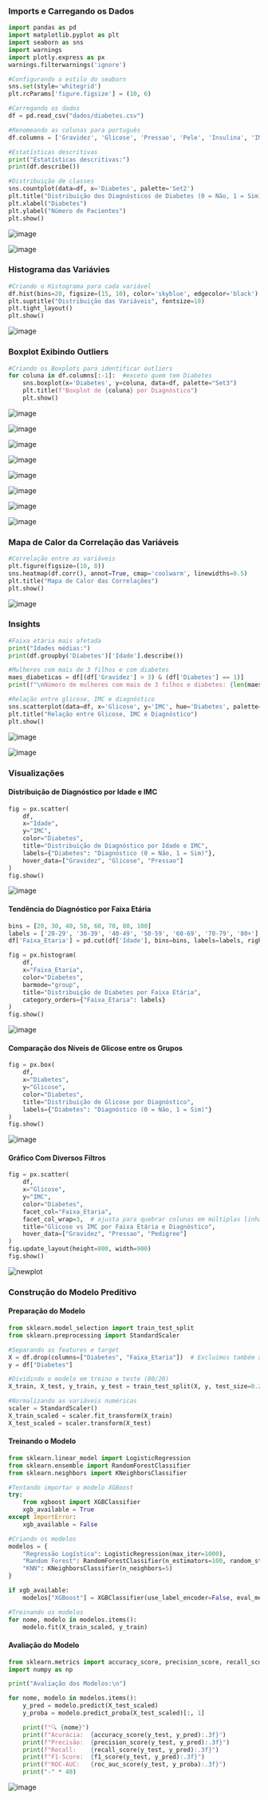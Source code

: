 ### Imports e Carregando os Dados

```python
import pandas as pd
import matplotlib.pyplot as plt
import seaborn as sns
import warnings
import plotly.express as px
warnings.filterwarnings('ignore')

#Configurando o estilo do seaborn 
sns.set(style='whitegrid')
plt.rcParams['figure.figsize'] = (10, 6)

#Carregando os dados
df = pd.read_csv("dados/diabetes.csv")

#Renomeando as colunas para português
df.columns = ['Gravidez', 'Glicose', 'Pressao', 'Pele', 'Insulina', 'IMC', 'Pedigree', 'Idade', 'Diabetes']

#Estatísticas descritivas
print("Estatísticas descritivas:")
print(df.describe())

#Distribuição de classes
sns.countplot(data=df, x='Diabetes', palette='Set2')
plt.title("Distribuição dos Diagnósticos de Diabetes (0 = Não, 1 = Sim)")
plt.xlabel("Diabetes")
plt.ylabel("Número de Pacientes")
plt.show()
```

![image](https://github.com/user-attachments/assets/1aee08f4-d246-4019-aa16-40479bc740f7)

![image](https://github.com/user-attachments/assets/c90d65ad-167a-4cfa-855c-7d5aaa22a672)

### Histograma das Variávies

```python
#Criando o Histograma para cada variável
df.hist(bins=20, figsize=(15, 10), color='skyblue', edgecolor='black')
plt.suptitle("Distribuição das Variáveis", fontsize=18)
plt.tight_layout()
plt.show()
```

![image](https://github.com/user-attachments/assets/929056fe-6063-4261-b78a-50abd0214af0)

### Boxplot Exibindo Outliers

```python
#Criando os Boxplots para identificar outliers 
for coluna in df.columns[:-1]:  #exceto quem tem Diabetes 
    sns.boxplot(x='Diabetes', y=coluna, data=df, palette="Set3")
    plt.title(f"Boxplot de {coluna} por Diagnóstico")
    plt.show()
```

![image](https://github.com/user-attachments/assets/12f3c22c-9950-4023-bc2b-ca070b7243c4)

![image](https://github.com/user-attachments/assets/822d4633-087c-4a15-8ca3-96f377ed86d3)

![image](https://github.com/user-attachments/assets/86e3469a-1c2e-411d-9982-31f210c35324)

![image](https://github.com/user-attachments/assets/56217503-c7b0-43ac-88b3-a69ba383190f)

![image](https://github.com/user-attachments/assets/23253050-bec1-4325-8511-d9fd0e6dde6b)

![image](https://github.com/user-attachments/assets/32fe1ec2-3001-493b-bed7-ff25eff6c27d)

![image](https://github.com/user-attachments/assets/9484bcda-49a8-492e-b79d-1cd4535586af)

![image](https://github.com/user-attachments/assets/e37a0781-3962-451c-a485-7d15e98ad20e)

### Mapa de Calor da Correlação das Variáveis

```python
#Correlação entre as variáveis
plt.figure(figsize=(10, 8))
sns.heatmap(df.corr(), annot=True, cmap='coolwarm', linewidths=0.5)
plt.title("Mapa de Calor das Correlações")
plt.show()
```

![image](https://github.com/user-attachments/assets/f996544f-3534-452a-971d-7c961ee2f108)

### Insights

```python
#Faixa etária mais afetada
print("Idades médias:")
print(df.groupby('Diabetes')['Idade'].describe())

#Mulheres com mais de 3 filhos e com diabetes
maes_diabeticas = df[(df['Gravidez'] > 3) & (df['Diabetes'] == 1)]
print(f"\nNúmero de mulheres com mais de 3 filhos e diabetes: {len(maes_diabeticas)}")

#Relação entre glicose, IMC e diagnóstico
sns.scatterplot(data=df, x='Glicose', y='IMC', hue='Diabetes', palette='Set1')
plt.title("Relação entre Glicose, IMC e Diagnóstico")
plt.show()
```

![image](https://github.com/user-attachments/assets/5f871863-7625-4053-ac2c-fd32a2fb25b0)

![image](https://github.com/user-attachments/assets/a2fd651e-9c0d-4c3c-9651-7cf904bfd8f8)

### Visualizações

#### Distribuição de Diagnóstico por Idade e IMC

```python
fig = px.scatter(
    df,
    x="Idade",
    y="IMC",
    color="Diabetes",
    title="Distribuição de Diagnóstico por Idade e IMC",
    labels={"Diabetes": "Diagnóstico (0 = Não, 1 = Sim)"},
    hover_data=["Gravidez", "Glicose", "Pressao"]
)
fig.show()
```

![image](https://github.com/user-attachments/assets/eb7be94c-d80a-4beb-bcca-2ef8f580dfd0)

#### Tendência do Diagnóstico por Faixa Etária

```python
bins = [20, 30, 40, 50, 60, 70, 80, 100]
labels = ['20-29', '30-39', '40-49', '50-59', '60-69', '70-79', '80+']
df['Faixa_Etaria'] = pd.cut(df['Idade'], bins=bins, labels=labels, right=False)

fig = px.histogram(
    df,
    x="Faixa_Etaria",
    color="Diabetes",
    barmode="group",
    title="Distribuição de Diabetes por Faixa Etária",
    category_orders={"Faixa_Etaria": labels}
)
fig.show()
```

![image](https://github.com/user-attachments/assets/f9af0678-aaf9-4fa0-bc3c-dcb6a3a2f34c)

#### Comparação dos Níveis de Glicose entre os Grupos

```python
fig = px.box(
    df,
    x="Diabetes",
    y="Glicose",
    color="Diabetes",
    title="Distribuição de Glicose por Diagnóstico",
    labels={"Diabetes": "Diagnóstico (0 = Não, 1 = Sim)"}
)
fig.show()
```

![image](https://github.com/user-attachments/assets/14c48a00-d174-4b66-9788-9f38bebd26fc)

#### Gráfico Com Diversos Filtros

```python
fig = px.scatter(
    df,
    x="Glicose",
    y="IMC",
    color="Diabetes",
    facet_col="Faixa_Etaria",
    facet_col_wrap=3,  # ajusta para quebrar colunas em múltiplas linhas
    title="Glicose vs IMC por Faixa Etária e Diagnóstico",
    hover_data=["Gravidez", "Pressao", "Pedigree"]
)
fig.update_layout(height=800, width=900)
fig.show()
```

![newplot](https://github.com/user-attachments/assets/c73ea616-525e-499e-af3c-5777c38da537)

### Construção do Modelo Preditivo

#### Preparação do Modelo

```python
from sklearn.model_selection import train_test_split
from sklearn.preprocessing import StandardScaler

#Separando as features e target
X = df.drop(columns=["Diabetes", "Faixa_Etaria"])  # Excluímos também a faixa categórica
y = df["Diabetes"]

#Dividindo o modelo em treino e teste (80/20)
X_train, X_test, y_train, y_test = train_test_split(X, y, test_size=0.2, random_state=42, stratify=y)

#Normalizando as variáveis numéricas
scaler = StandardScaler()
X_train_scaled = scaler.fit_transform(X_train)
X_test_scaled = scaler.transform(X_test)
```

#### Treinando o Modelo

```python
from sklearn.linear_model import LogisticRegression
from sklearn.ensemble import RandomForestClassifier
from sklearn.neighbors import KNeighborsClassifier

#Tentando importar o modelo XGBoost
try:
    from xgboost import XGBClassifier
    xgb_available = True
except ImportError:
    xgb_available = False

#Criando os modelos
modelos = {
    "Regressão Logística": LogisticRegression(max_iter=1000),
    "Random Forest": RandomForestClassifier(n_estimators=100, random_state=42),
    "KNN": KNeighborsClassifier(n_neighbors=5)
}

if xgb_available:
    modelos["XGBoost"] = XGBClassifier(use_label_encoder=False, eval_metric='logloss', random_state=42)

#Treinando os modelos
for nome, modelo in modelos.items():
    modelo.fit(X_train_scaled, y_train)
```

#### Avaliação do Modelo

```python
from sklearn.metrics import accuracy_score, precision_score, recall_score, f1_score, roc_auc_score, confusion_matrix
import numpy as np

print("Avaliação dos Modelos:\n")

for nome, modelo in modelos.items():
    y_pred = modelo.predict(X_test_scaled)
    y_proba = modelo.predict_proba(X_test_scaled)[:, 1]

    print(f"🔍 {nome}")
    print(f"Acurácia:  {accuracy_score(y_test, y_pred):.3f}")
    print(f"Precisão:  {precision_score(y_test, y_pred):.3f}")
    print(f"Recall:    {recall_score(y_test, y_pred):.3f}")
    print(f"F1-Score:  {f1_score(y_test, y_pred):.3f}")
    print(f"ROC-AUC:   {roc_auc_score(y_test, y_proba):.3f}")
    print("-" * 40)
```

![image](https://github.com/user-attachments/assets/b3e7f106-78f2-41e4-8b62-31521897d8a9)



























